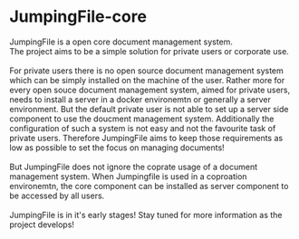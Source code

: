 # JumpingFile-core
JumpingFile is a open core document management system.\
The project aims to be a simple solution for private users or corporate use.\
\
For private users there is no open source document management system which can be simply installed on the machine of the user. Rather more for every open souce document management system, aimed for private users, needs to install a server in a docker environemtn or generally a server environment. But the default private user is not able to set up a server side component to use the doucment management system. Additionally the configuration of such a system is not easy and not the favourite task of private users. Therefore JumpingFile aims to keep those requirements as low as possible to set the focus on managing documents!\
\
But JumpingFile does not ignore the coprate usage of a document management system. When Jumpingfile is used in a coproation environemtn, the core component can be installed as server component to be accessed by all users.\
\
JumpingFile is in it's early stages! Stay tuned for more information as the project develops!